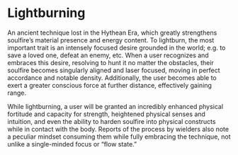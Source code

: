 # Lightburning

An ancient technique lost in the Hythean Era, which greatly strengthens soulfire’s material presence and energy content. To lightburn, the most important trait is an intensely focused desire grounded in the world; e.g. to save a loved one, defeat an enemy, etc. When a user recognizes and embraces this desire, resolving to hunt it no matter the obstacles, their soulfire becomes singularly aligned and laser focused, moving in perfect accordance and notable density. Additionally, the user becomes able to exert a greater conscious force at further distance, effectively gaining range.

While lightburning, a user will be granted an incredibly enhanced physical fortitude and capacity for strength, heightened physical senses and intuition, and even the ability to harden soulfire into physical constructs while in contact with the body. Reports of the process by wielders also note a peculiar mindset consuming them while fully embracing the technique, not unlike a single-minded focus or “flow state.”
